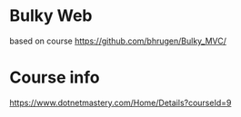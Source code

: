 # Bulky Web
 based on course https://github.com/bhrugen/Bulky_MVC/

# Course info
  https://www.dotnetmastery.com/Home/Details?courseId=9